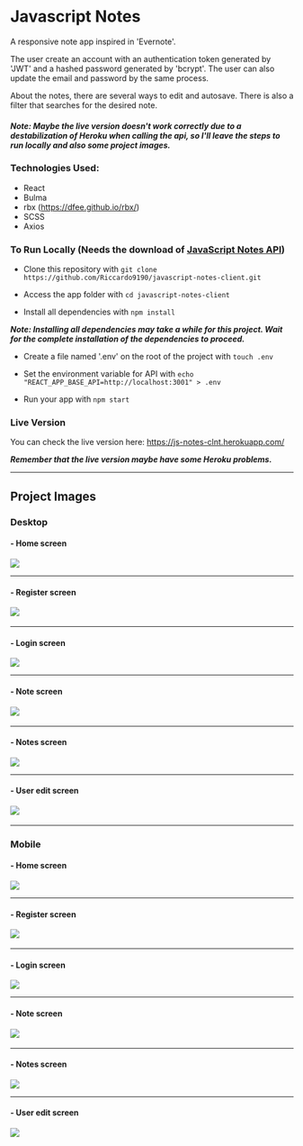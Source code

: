 # Javascript Notes

A responsive note app inspired in 'Evernote'. 

The user create an account with an authentication token generated by 'JWT' and a hashed password generated by 'bcrypt'. The user can also update 
the email and password by the same process.

About the notes, there are several ways to edit and autosave. There is also a filter that searches for the desired note.

#### <em><strong>Note: Maybe the live version doesn't work correctly due to a destabilization of Heroku when calling the api, so I'll leave the steps to run locally and also some project images.</strong></em>

### Technologies Used:

- React 
- Bulma
- rbx (https://dfee.github.io/rbx/)
- SCSS
- Axios

### To Run Locally (Needs the download of [JavaScript Notes API](https://github.com/Riccardo9190/javascript-notes-api))

- Clone this repository with ```git clone https://github.com/Riccardo9190/javascript-notes-client.git```

- Access the app folder with ```cd javascript-notes-client```

- Install all dependencies with ```npm install```

<em><strong>Note: Installing all dependencies may take a while for this project. Wait for the complete installation of the dependencies to proceed.</strong></em>

- Create a file named '.env' on the root of the project with ```touch .env```

- Set the environment variable for API with ```echo "REACT_APP_BASE_API=http://localhost:3001" > .env```

- Run your app with ```npm start``` 

### Live Version

You can check the live version here: https://js-notes-clnt.herokuapp.com/

<em><strong>Remember that the live version maybe have some Heroku problems.</strong></em>

<hr/>

## Project Images

### Desktop

#### - Home screen
<img src="https://github.com/Riccardo9190/javascript-notes-client/blob/master/project_prints/desktop/home_desktop.png" /> 

<hr/>

#### - Register screen
<img src="https://github.com/Riccardo9190/javascript-notes-client/blob/master/project_prints/desktop/register_desktop.png" />ㅤ

<hr/>

#### - Login screen 
<img src="https://github.com/Riccardo9190/javascript-notes-client/blob/master/project_prints/desktop/login_desktop.png" />

<hr/>

#### - Note screen 
<img src="https://github.com/Riccardo9190/javascript-notes-client/blob/master/project_prints/desktop/note_desktop.png" />ㅤ

<hr/>

#### - Notes screen 
<img src="https://github.com/Riccardo9190/javascript-notes-client/blob/master/project_prints/desktop/notes_desktop.png" />

<hr/>

#### - User edit screen 
<img src="https://github.com/Riccardo9190/javascript-notes-client/blob/master/project_prints/desktop/users_edit_desktop.png" />ㅤㅤㅤㅤ

<hr/>

### Mobile

#### - Home screen
<img src="https://github.com/Riccardo9190/javascript-notes-client/blob/master/project_prints/mobile/home_mobile.png" /> 

<hr/>

#### - Register screen
<img src="https://github.com/Riccardo9190/javascript-notes-client/blob/master/project_prints/mobile/register_mobile.png" />ㅤ

<hr/>

#### - Login screen 
<img src="https://github.com/Riccardo9190/javascript-notes-client/blob/master/project_prints/mobile/login_mobile.png" />

<hr/>

#### - Note screen 
<img src="https://github.com/Riccardo9190/javascript-notes-client/blob/master/project_prints/mobile/note_mobile.png" />ㅤ

<hr/>

#### - Notes screen 
<img src="https://github.com/Riccardo9190/javascript-notes-client/blob/master/project_prints/mobile/notes_mobile.png" />

<hr/>

#### - User edit screen 
<img src="https://github.com/Riccardo9190/javascript-notes-client/blob/master/project_prints/mobile/users_edit_mobile.png" />ㅤㅤㅤㅤ



